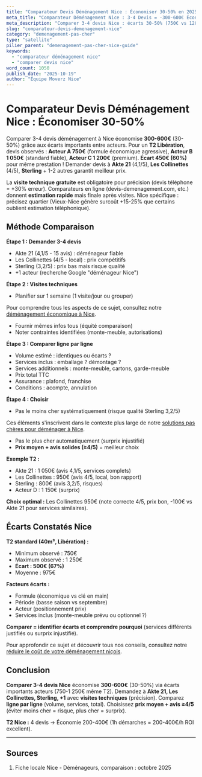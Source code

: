 ```yaml
---
title: "Comparateur Devis Déménagement Nice : Économiser 30-50% en 2025"
meta_title: "Comparateur Déménagement Nice : 3-4 Devis = -300-600€ Économie"
meta_description: "Comparer 3-4 devis Nice : écarts 30-50% (750€ vs 1200€ T2). Akte 21, Les Collinettes, +2 acteurs. Visite technique obligatoire. Guide."
slug: "comparateur-devis-demenagement-nice"
category: "demenagement-pas-cher"
type: "satellite"
pilier_parent: "demenagement-pas-cher-nice-guide"
keywords:
  - "comparateur déménagement nice"
  - "comparer devis nice"
word_count: 1050
publish_date: "2025-10-19"
author: "Équipe Moverz Nice"
---
```


# Comparateur Devis Déménagement Nice : Économiser 30-50%

Comparer 3-4 devis déménagement à Nice économise **300-600€** (30-50%) grâce aux écarts importants entre acteurs. Pour un **T2 Libération**, devis observés : **Acteur A 750€** (formule économique agressive), **Acteur B 1 050€** (standard fiable), **Acteur C 1 200€** (premium). **Écart 450€ (60%)** pour même prestation ! Demander devis à **Akte 21** (4,1/5), **Les Collinettes** (4/5), **Sterling** + 1-2 autres garantit meilleur prix.

La **visite technique gratuite** est obligatoire pour précision (devis téléphone = ±30% erreur). Comparateurs en ligne (devis-demenagement.com, etc.) donnent **estimation rapide** mais finale après visites. Nice spécifique : précisez quartier (Vieux-Nice génère surcoût +15-25% que certains oublient estimation téléphonique).

## Méthode Comparaison

**Étape 1 : Demander 3-4 devis**
- Akte 21 (4,1/5 - 15 avis) : déménageur fiable
- Les Collinettes (4/5 - local) : prix compétitifs
- Sterling (3,2/5) : prix bas mais risque qualité
- +1 acteur (recherche Google "déménageur Nice")

**Étape 2 : Visites techniques**
- Planifier sur 1 semaine (1 visite/jour ou grouper)

Pour comprendre tous les aspects de ce sujet, consultez notre [déménagement économique à Nice](/blog/pas-cher/demenagement-pas-cher-nice-guide).

- Fournir mêmes infos tous (équité comparaison)
- Noter contraintes identifiées (monte-meuble, autorisations)

**Étape 3 : Comparer ligne par ligne**
- Volume estimé : identiques ou écarts ?
- Services inclus : emballage ? démontage ?
- Services additionnels : monte-meuble, cartons, garde-meuble
- Prix total TTC
- Assurance : plafond, franchise
- Conditions : acompte, annulation

**Étape 4 : Choisir**
- Pas le moins cher systématiquement (risque qualité Sterling 3,2/5)

Ces éléments s'inscrivent dans le contexte plus large de notre [solutions pas chères pour déménager à Nice](/blog/pas-cher/demenagement-pas-cher-nice-guide).

- Pas le plus cher automatiquement (surprix injustifié)
- **Prix moyen + avis solides (≥4/5)** = meilleur choix

**Exemple T2 :**
- Akte 21 : 1 050€ (avis 4,1/5, services complets)
- Les Collinettes : 950€ (avis 4/5, local, bon rapport)
- Sterling : 800€ (avis 3,2/5, risques)
- Acteur D : 1 150€ (surprix)

**Choix optimal :** Les Collinettes 950€ (note correcte 4/5, prix bon, -100€ vs Akte 21 pour services similaires).

## Écarts Constatés Nice

**T2 standard (40m³, Libération) :**
- Minimum observé : 750€
- Maximum observé : 1 250€
- **Écart : 500€ (67%)**
- Moyenne : 975€

**Facteurs écarts :**
- Formule (économique vs clé en main)
- Période (basse saison vs septembre)
- Acteur (positionnement prix)
- Services inclus (monte-meuble prévu ou optionnel ?)

**Comparer = identifier écarts et comprendre pourquoi** (services différents justifiés ou surprix injustifié).


Pour approfondir ce sujet et découvrir tous nos conseils, consultez notre [réduire le coût de votre déménagement niçois](/blog/pas-cher/demenagement-pas-cher-nice-guide).

## Conclusion

**Comparer 3-4 devis Nice** économise **300-600€** (30-50%) via écarts importants acteurs (750-1 250€ même T2). Demandez à **Akte 21, Les Collinettes, Sterling, +1** avec **visites techniques** (précision). Comparez **ligne par ligne** (volume, services, total). Choisissez **prix moyen + avis ≥4/5** (éviter moins cher = risque, plus cher = surprix).

**T2 Nice :** 4 devis → Économie 200-400€ (1h démarches = 200-400€/h ROI excellent).

---

## Sources

1. Fiche locale Nice - Déménageurs, comparaison : octobre 2025


